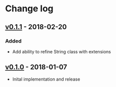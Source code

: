 # Change log

## [v0.1.1] - 2018-02-20

### Added
* Add ability to refine String class with extensions

## [v0.1.0] - 2018-01-07

* Inital implementation and release

[v0.1.1]: https://github.com/piotrmurach/verse/compare/v0.1.0...v0.1.1
[v0.1.0]: https://github.com/piotrmurach/verse/compare/v0.1.0
